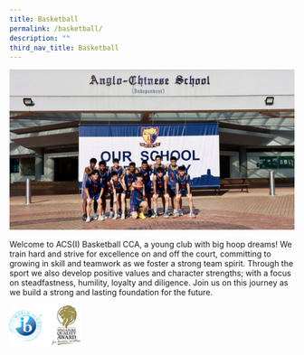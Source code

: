 ```yaml
---
title: Basketball
permalink: /basketball/
description: ""
third_nav_title: Basketball
---
```

![](/images/Basketball-B-Div-Team-wide-2048x1152.jpg)

Welcome to ACS(I) Basketball CCA, a young club with big hoop dreams! We train hard and strive for excellence on and off the court, committing to growing in skill and teamwork as we foster a strong team spirit. Through the sport we also develop positive values and character strengths; with a focus on steadfastness, humility, loyalty and diligence. Join us on this journey as we build a strong and lasting foundation for the future.

<img src="/images/WorldSchool.jpg" 
     style="width:25%">